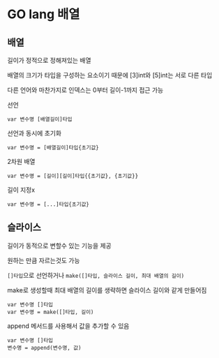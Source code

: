 # GO lang 배열
## 배열
길이가 정적으로 정해져있는 배열

배열의 크기가 타입을 구성하는 요소이기 때문에 [3]int와 [5]int는 서로 다른 타입

다른 언어와 마찬가지로 인덱스는 0부터 길이-1까지 접근 가능

선언
```
var 변수명 [배열길이]타입
```

선언과 동시에 초기화
```
var 변수명 = [배열길이]타입{초기값}
```
2차원 배열
```
var 변수명 = [길이][길이]타입{{초기값}, {초기값}} 
```
길이 지정x
```
var 변수명 = [...]타입{초기값}
```
## 슬라이스
길이가 동적으로 변할수 있는 기능을 제공

원하는 만큼 자르는것도 가능

`[]타입`으로 선언하거나 `make([]타입, 슬라이스 길이, 최대 배열의 길이)`

make로 생성할때 최대 배열의 길이를 생략하면 슬라이스 길이와 같게 만들어짐

```
var 변수명 []타입
var 변수명 = make([]타입, 길이)
```

append 메서드를 사용해서 값을 추가할 수 있음
```
var 변수명 []타입
변수명 = append(변수명, 값)
```